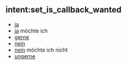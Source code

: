 ## intent:set_is_callback_wanted
- [ja](is_callback_wanted)
- [ja](is_callback_wanted) möchte ich
- [gerne](is_callback_wanted)
- [nein](is_callback_wanted)
- [nein](is_callback_wanted) möchte ich nicht
- [ungerne](is_callback_wanted)
